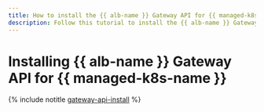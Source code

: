 ```yaml
---
title: How to install the {{ alb-name }} Gateway API for {{ managed-k8s-name }}
description: Follow this tutorial to install the {{ alb-name }} Gateway API for {{ managed-k8s-name }}.
---
```


# Installing {{ alb-name }} Gateway API for {{ managed-k8s-name }}

{% include notitle [gateway-api-install](../../_includes/managed-kubernetes/gateway-api-install.md) %}
